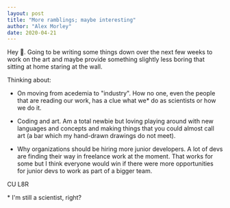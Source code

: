 ```yaml
---
layout: post
title: "More ramblings; maybe interesting"
author: "Alex Morley"
date: 2020-04-21
---
```


Hey 👋. Going to be writing some things down over the next few weeks to work on the art and maybe provide something slightly less boring that sitting at home staring at the wall.

Thinking about:

- On moving from acedemia to "industry". How no one, even the people that are reading our work, has a clue what we\* do as scientists or how we do it.

- Coding and art. Am a total newbie but loving playing around with new languages and concepts and making things that you could almost call art (a bar which my hand-drawn drawings do not meet).

- Why organizations should be hiring more junior developers. A lot of devs are finding their way in freelance work at the moment. That works for some but I think everyone would win if there were more opportunities for junior devs to work as part of a bigger team.

CU L8R

\* I'm still a scientist, right?
